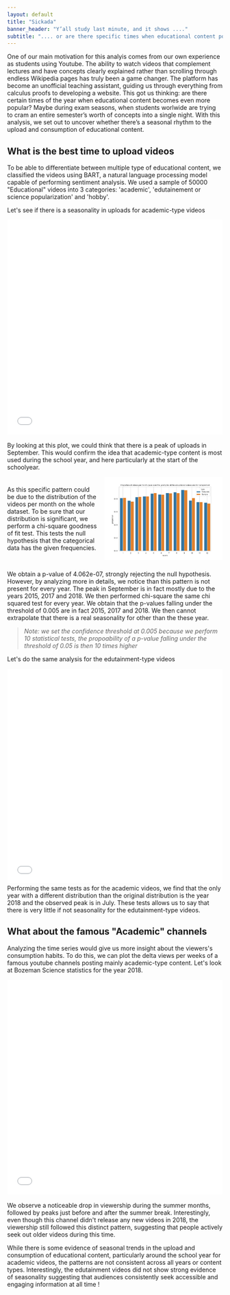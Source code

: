 ```yaml
---
layout: default
title: "Sickada"
banner_header: "Y’all study last minute, and it shows ...."
subtitle: ".... or are there specific times when educational content popularity spikes over the year?"
---
```


One of our main motivation for this analyis comes from our own experience as students using Youtube. The ability to watch videos that complement lectures and have concepts clearly explained rather than scrolling through endless Wikipedia pages has truly been a game changer. The platform has become an unofficial teaching assistant, guiding us through everything from calculus proofs to developing a website. This got us thinking: are there certain times of the year when educational content becomes even more popular? Maybe during exam seasons, when students worlwide are trying to cram an entire semester’s worth of concepts into a single night. With this analysis, we set out to uncover whether there’s a seasonal rhythm to the upload and consumption of educational content.

## **What is the best time to upload videos**
To be able to differentiate between multiple type of educational content, we classified the videos using BART, a natural language processing model capable of performing sentiment analysis. We used a sample of 50000 "Educational" videos into 3 categories: 'academic', 'edutainement or science popularization' and 'hobby'.

Let's see if there is a seasonality in uploads for academic-type videos

<div>
  <iframe src="assets/plots/academic_videos_per_month_by_year.html" width="100%" height="500" frameborder="0"></iframe>
</div>

By looking at this plot, we could think that there is a peak of uploads in September. This would confirm the idea that academic-type content is most used during the school year, and here particularly at the start of the schoolyear. 

<div style="display: flex; align-items: center; margin-bottom: 1.5rem;">
    <p style="margin-right: 1rem;">
        As this specific pattern could be due to the distribution of the videos per month on the whole dataset.
        To be sure that our distribution is significant, we perform a chi-square goodness of fit test. This tests the null hypothesis that the categorical data has the given frequencies.
    </p>
    <img src="assets/plots/comparison_proportion_video_uploaded_month.png" alt="Website Traffic Growth" width="55%">
</div>
We obtain a p-value of 4.062e-07, strongly rejecting the null hypothesis. However, by analyzing more in details, we notice than this pattern is not present for every year. The peak in September is in fact mostly due to the years 2015, 2017 and 2018. We then performed chi-square the same chi squared test for every year. We obtain that the p-values falling under the threshold of 0.005 are in fact 2015, 2017 and 2018. We then cannot extrapolate that there is a real seasonality for other than the these year.

> *Note: we set the confidence threshold at 0.005 because we perform 10 statistical tests, the propoability of a p-value falling under the threshold of 0.05 is then 10 times higher*

Let's do the same analysis for the edutainment-type videos
<div>
  <iframe src="assets/plots/edutainment_videos_per_month_by_year.html" width="100%" height="500" frameborder="0"></iframe>
</div>
Performing the same tests as for the academic videos, we find that the only year with a different distribution than the original distribution is the year 2018 and the observed peak is in July. These tests allows us to say that there is very little if not seasonality for the edutainment-type videos.

## **What about the famous "Academic" channels**
Analyzing the time series would give us more insight about the viewers's consumption habits. To do this, we can plot the delta views per weeks of a famous youtube channels posting mainly academic-type content. Let's look at Bozeman Science statistics for the year 2018.
<div>
  <iframe src="assets/plots/stats_channel_Bozeman Science_2018.html" width="100%" height="500" frameborder="0"></iframe>
</div>

We observe a noticeable drop in viewership during the summer months, followed by peaks just before and after the summer break. Interestingly, even though this channel didn't release any new videos in 2018, the viewership still followed this distinct pattern, suggesting that people actively seek out older videos during this time.

While there is some evidence of seasonal trends in the upload and consumption of educational content, particularly around the school year for academic videos, the patterns are not consistent across all years or content types. Interestingly, the edutainment videos did not show strong evidence of seasonality suggesting that audiences consistently seek accessible and engaging information at all time !